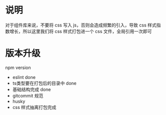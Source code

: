 # 说明

对于组件库来说，不要将 css 写入 js，否则会造成频繁的引入，导致 css 样式指数增长，所以这里我们将 css 样式打包进一个 css 文件，全局引用一次即可

# 版本升级

npm version

- eslint done
- ts类型要在打包后的目录中 done
- 基础结构完成 done
- gitcommit 规范
- husky
- css 样式抽离打包完成





